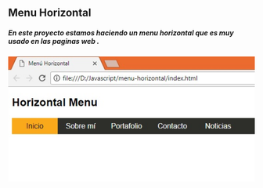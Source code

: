 ## Menu Horizontal
##### En este proyecto estamos haciendo un menu horizontal que es muy usado en las paginas web .
![menu](assets/image/m-horizontal.jpg)
